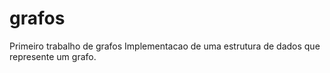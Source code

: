 # grafos
Primeiro trabalho de grafos
Implementacao de uma estrutura de dados que represente um grafo.
